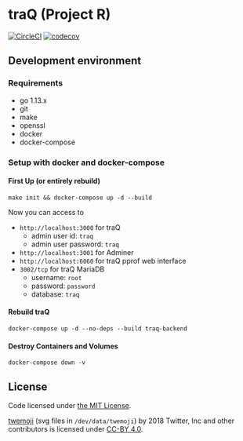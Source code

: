 # traQ (Project R)

[![CircleCI](https://circleci.com/gh/traPtitech/traQ.svg?style=shield)](https://circleci.com/gh/traPtitech/traQ)
[![codecov](https://codecov.io/gh/traPtitech/traQ/branch/master/graph/badge.svg)](https://codecov.io/gh/traPtitech/traQ)

## Development environment

### Requirements

- go 1.13.x
- git
- make
- openssl
- docker
- docker-compose

### Setup with docker and docker-compose

#### First Up (or entirely rebuild)
`make init && docker-compose up -d --build`

Now you can access to
+ `http://localhost:3000` for traQ
    + admin user id: `traq`
    + admin user password: `traq`
+ `http://localhost:3001` for Adminer
+ `http://localhost:6060` for traQ pprof web interface
+ `3002/tcp` for traQ MariaDB
    + username: `root`
    + password: `password`
    + database: `traq`

#### Rebuild traQ
`docker-compose up -d --no-deps --build traq-backend`

#### Destroy Containers and Volumes
`docker-compose down -v`

## License
Code licensed under [the MIT License](https://github.com/traPtitech/traQ/blob/master/LICENSE).

[twemoji](https://twemoji.twitter.com) (svg files in `/dev/data/twemoji`) by 2018 Twitter, Inc and other contributors is licensed under [CC-BY 4.0](https://creativecommons.org/licenses/by/4.0/). 
